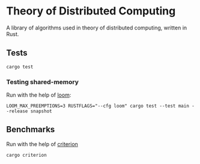 # Theory of Distributed Computing

A library of algorithms used in theory of distributed computing, written in Rust. 

## Tests

```
cargo test
```

### Testing shared-memory

Run with the help of [loom](https://github.com/tokio-rs/loom):
```
LOOM_MAX_PREEMPTIONS=3 RUSTFLAGS="--cfg loom" cargo test --test main --release snapshot
```

## Benchmarks

Run with the help of [criterion](https://github.com/bheisler/criterion.rs)
```
cargo criterion
```
